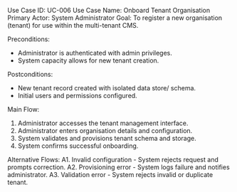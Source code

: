 Use Case ID: UC-006
Use Case Name: Onboard Tenant Organisation
Primary Actor: System Administrator
Goal: To register a new organisation (tenant) for use within the multi-tenant CMS.

Preconditions:
- Administrator is authenticated with admin privileges.
- System capacity allows for new tenant creation.

Postconditions:
- New tenant record created with isolated data store/ schema.
- Initial users and permissions configured.

Main Flow:
1. Administrator accesses the tenant management interface.
2. Administrator enters organisation details and configuration.
3. System validates and provisions tenant schema and storage.
4. System confirms successful onboarding.

Alternative Flows:
A1. Invalid configuration - System rejects request and prompts correction.
A2. Provisioning error - System logs failure and notifies administrator.
A3. Validation error - System rejects invalid or duplicate tenant.